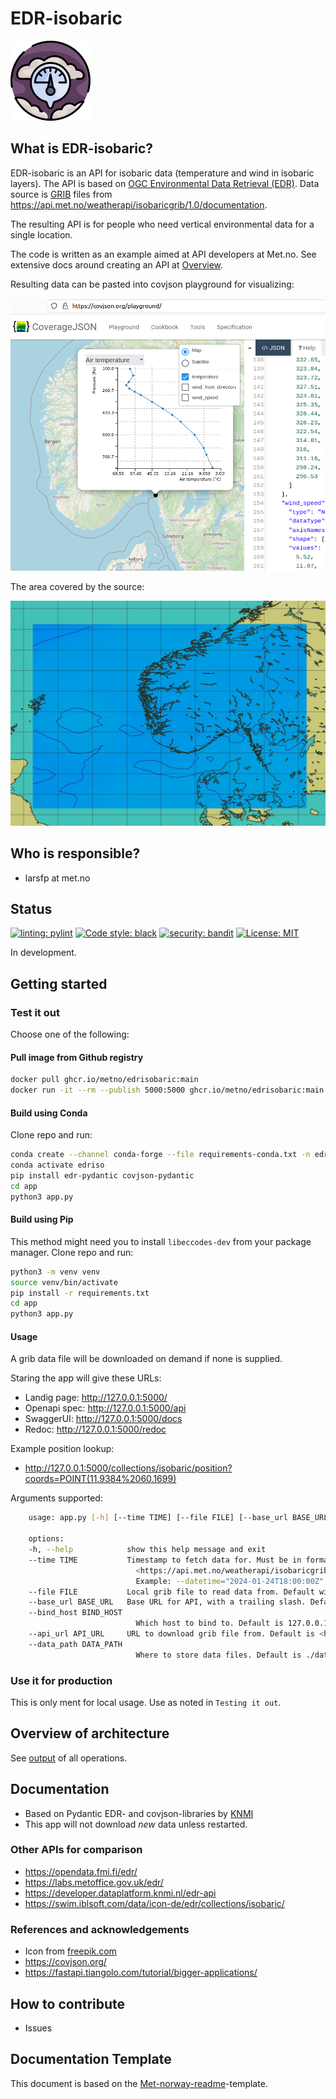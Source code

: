 # EDR-isobaric

![Logo](/img/pressure_9189764.png "Logo")

## What is EDR-isobaric?

EDR-isobaric is an API for isobaric data (temperature and wind in isobaric layers). The API is based on [OGC Environmental Data Retrieval (EDR)](https://ogcapi.ogc.org/edr/). Data source is [GRIB](https://en.wikipedia.org/wiki/GRIB) files from <https://api.met.no/weatherapi/isobaricgrib/1.0/documentation>.

The resulting API is for people who need vertical environmental data for a single location.

The code is written as an example aimed at API developers at Met.no. See extensive docs around creating an API at [Overview](docs/Overview.md).

Resulting data can be pasted into covjson playground for visualizing:

![playground](/img/playground.png "playground")

The area covered by the source:

![playground](/img/extent.jpg "extent")

## Who is responsible?

- larsfp at met.no

## Status

[![linting: pylint](https://img.shields.io/badge/linting-pylint-yellowgreen)](https://github.com/pylint-dev/pylint)
[![Code style: black](https://img.shields.io/badge/code%20style-black-000000.svg)](https://github.com/psf/black)
[![security: bandit](https://img.shields.io/badge/security-bandit-yellow.svg)](https://github.com/PyCQA/bandit)
[![License: MIT](https://img.shields.io/badge/License-MIT-yellow.svg)](https://github.com/metno/edrisobaric/blob/main/LICENSE)

In development.

## Getting started

### Test it out

Choose one of the following:

#### Pull image from Github registry

```bash
docker pull ghcr.io/metno/edrisobaric:main
docker run -it --rm --publish 5000:5000 ghcr.io/metno/edrisobaric:main --bind_host 0.0.0.0
```

#### Build using Conda

Clone repo and run:

```bash
conda create --channel conda-forge --file requirements-conda.txt -n edriso
conda activate edriso
pip install edr-pydantic covjson-pydantic
cd app
python3 app.py
```

#### Build using Pip

This method might need you to install `libeccodes-dev` from your package manager. Clone repo and run:

```bash
python3 -m venv venv
source venv/bin/activate
pip install -r requirements.txt
cd app
python3 app.py
```

#### Usage

A grib data file will be downloaded on demand if none is supplied.

Staring the app will give these URLs:

- Landig page: <http://127.0.0.1:5000/>
- Openapi spec: <http://127.0.0.1:5000/api>
- SwaggerUI: <http://127.0.0.1:5000/docs>
- Redoc: <http://127.0.0.1:5000/redoc>

Example position lookup:

- <http://127.0.0.1:5000/collections/isobaric/position?coords=POINT(11.9384%2060.1699)>

Arguments supported:

```bash
    usage: app.py [-h] [--time TIME] [--file FILE] [--base_url BASE_URL] [--bind_host BIND_HOST] [--api_url API_URL] [--data_path DATA_PATH]

    options:
    -h, --help            show this help message and exit
    --time TIME           Timestamp to fetch data for. Must be in format 2024-01-24T18:00:00Z, where time matches an available production. See
                            <https://api.met.no/weatherapi/isobaricgrib/1.0/available.json?type=grib2> for available files. They are produced every 3rd hour.
                            Example: --datetime="2024-01-24T18:00:00Z"
    --file FILE           Local grib file to read data from. Default will fetch file from API.
    --base_url BASE_URL   Base URL for API, with a trailing slash. Default is http://localhost:5000/
    --bind_host BIND_HOST
                            Which host to bind to. Default is 127.0.0.1. Use 0.0.0.0 when running in container.
    --api_url API_URL     URL to download grib file from. Default is <https://api.met.no/weatherapi/isobaricgrib/1.0/grib2?area=southern_norway>.
    --data_path DATA_PATH
                            Where to store data files. Default is ./data
```

### Use it for production

This is only ment for local usage. Use as noted in `Testing it out`.

## Overview of architecture

See [output](docs/Output.md) of all operations.

## Documentation

- Based on Pydantic EDR- and covjson-libraries by [KNMI](https://github.com/KNMI/)
- This app will not download _new_ data unless restarted.

### Other APIs for comparison

- <https://opendata.fmi.fi/edr/>
- <https://labs.metoffice.gov.uk/edr/>
- <https://developer.dataplatform.knmi.nl/edr-api>
- <https://swim.iblsoft.com/data/icon-de/edr/collections/isobaric/>

### References and acknowledgements

- Icon from [freepik.com](https://www.freepik.com/icon/pressure_9189764#fromView=search&term=air+preassure&track=ais&page=1&position=49&uuid=c5d25f23-4efd-4063-b6ec-2ab35db07d62)
- <https://covjson.org/>
- <https://fastapi.tiangolo.com/tutorial/bigger-applications/>

## How to contribute

- Issues

## Documentation Template

This document is based on the [Met-norway-readme](https://gitlab.met.no/maler/met-norway-readme)-template.
